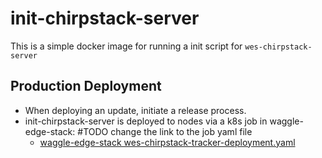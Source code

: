 # init-chirpstack-server
This is a simple docker image for running a init script for `wes-chirpstack-server`


## Production Deployment
- When deploying an update, initiate a release process.
- init-chirpstack-server is deployed to nodes via a k8s job in waggle-edge-stack: #TODO change the link to the job yaml file
    - [waggle-edge-stack wes-chirpstack-tracker-deployment.yaml](https://github.com/waggle-sensor/waggle-edge-stack/blob/main/kubernetes/wes-chirpstack/wes-chirpstack-tracker-deployment.yaml)
